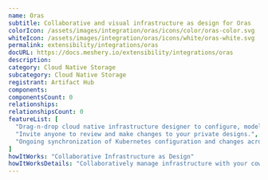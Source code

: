 ```yaml
---
name: Oras
subtitle: Collaborative and visual infrastructure as design for Oras
colorIcon: /assets/images/integration/oras/icons/color/oras-color.svg
whiteIcon: /assets/images/integration/oras/icons/white/oras-white.svg
permalink: extensibility/integrations/oras
docURL: https://docs.meshery.io/extensibility/integrations/oras
description: 
category: Cloud Native Storage
subcategory: Cloud Native Storage
registrant: Artifact Hub
components: 
componentsCount: 0
relationships: 
relationshipsCount: 0
featureList: [
  "Drag-n-drop cloud native infrastructure designer to configure, model, and deploy your workloads.",
  "Invite anyone to review and make changes to your private designs.",
  "Ongoing synchronization of Kubernetes configuration and changes across any number of clusters."
]
howItWorks: "Collaborative Infrastructure as Design"
howItWorksDetails: "Collaboratively manage infrastructure with your coworkers synchronously sharing the same designs."
---
```

